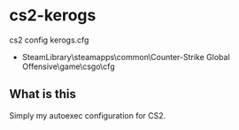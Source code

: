 # cs2-kerogs
cs2 config kerogs.cfg

- SteamLibrary\steamapps\common\Counter-Strike Global Offensive\game\csgo\cfg

## What is this
Simply my autoexec configuration for CS2.